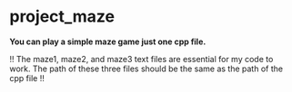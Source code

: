# project_maze

**You can play a simple maze game just one cpp file.**

!!
The maze1, maze2, and maze3 text files are essential for my code to work. The path of these three files should be the same as the path of the cpp file
!!
